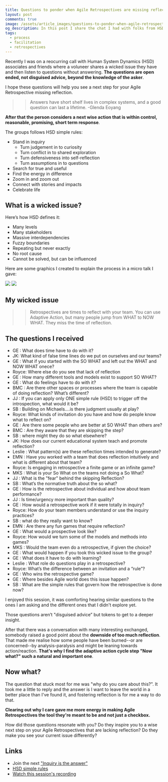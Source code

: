 ```yaml
---
title: Questions to ponder when Agile Retrospectives are missing reflection
layout: post
comments: true
image: /assets/article_images/questions-to-ponder-when-agile-retrospectives-are-missing-reflection/hero.jpg
og_description: In this post I share the chat I had with folks from HSD sharing my wicked issue of Agile Retrospectives missing out on reflection
tags:
  - process
  - facilitation
  - retrospectives
---
```


Recently I was on a reocurring call with Human System Dynamics (HSD) associates and friends where a voluneer shares a wicked issue they have and then listen to questions without answering. **The questions are open ended, not disguised advice, beyond the knowledge of the asker**.

I hope these questions will help you see a next step for your Agile Retrospective missing reflection.

>> Answers have short shelf lives in complex systems, and a good question can last a lifetime.
>> -Glenda Eoyang

**After that the person considers a next wise action that is within control, reasonable, promising, short term response**.

The groups follows HSD simple rules:

* Stand in inquiry
    - Turn judgement in to curiosity
    - Turn conflict in to shared exploration
    - Turn defensiveness into self-reflection
    - Turn assumptions in to questions
* Search for true and useful
* Find the energy in difference
* Zoom in and zoom out
* Connect with stories and impacts
* Celebrate life

## What is a wicked issue?

Here’s how HSD defines it:

* Many levels
* Many stakeholders
* Massive interdependencies
* Fuzzy boundaries
* Repeating but never exactly
* No root cause
* Cannot be solved, but can be influenced

Here are some graphics I created to explain the process in a micro talk I gave:

<img src="{{ site.url }}/assets/article_images{{ page.url }}aa-3.jpg" />
<img src="{{ site.url }}/assets/article_images{{ page.url }}aa-4.jpg" />

## My wicked issue

>> Retrospectives are times to reflect with your team. You can use Adaptive Action, but many people jump from WHAT to NOW WHAT. They miss the time of reflection.

## The questions I received

* GE : What does time have to do with it?
* JK: What kind of false time lines do we put on ourselves and our teams?
* GE : What if you started with the SO WHAT and left out the WHAT and NOW WHAT onece?
* Royce: Where else do you see that lack of reflection
* GE : How many different tools and models exist to support SO WHAT?
* GE : What do feelings have to do with it?
* BMC : Are there other spaces or processes where the team is capable of doing reflection? What’s different?
* JJ : If you can apply only ONE simple rule (HSD) to trigger off the introspection, what would it be?
* SB : Building on Michaels….is there judgment usually at play?
* Royce: What kinds of invitation do you have and how do people know what to reflect on?
* GE : Are there some people who are better at SO WHAT than others are?
* BMC : Are they aware that they are skipping the step?
* SB : where  might they do so what elsewhere?
* JK: How does our current educational system teach and promote reflection?
* Leslie : What pattern(s) are these reflection times intended to generate?
* EMN : Have you worked with a team that does  reflection intuitively and what is different about that team?
* Royce: Is engaging in retrospective a finite game or an infinite game?
* MKS : What is your So What on the teams not doing a So What?
* JJ : What is the "fear" behind the skipping Reflection?
* SB : What’s the normative truth about the so what?
* GE : How is the retrospective about individual and how about team performance?
* JJ : Is time/urgency more important than quality?
* GE : How would a retrospective work if it were totally in inquiry?
* Royce: How do your team members understand or use the inquiry practices?
* SB : what do they really want to know?
* EMN : Are there any fun games that require reflection?  
* GE : What would a prospective look like?
* Royce: How would we turn some of the models and methods into games?
* MKS : Would the team even do a retrospective, if given the choice?
* GE : What would happen if you took this wicked issue to the group?
* GE : What does it have to do with learning?
* Leslie : What role do questions play in a retrospective?
* Royce: What’s the difference between an invitation and a “rule”?
* GE : Who wins the retrospective game?
* GE : Where besides Agile world does this issue happen?
* SB : What are the simple rules that govern how the retrospective is done now?

I enjoyed this session, it was comforting hearing similar questions to the ones I am asking and the different ones that I didn't explore yet.

Those questions aren’t "disguised advice” but tokens to get to a deeper insight.

After that there was a conversation with many interesting exchanged, somebody raised a good point about the **downside of too much reflection**. That made me realise how some people have been burned--or are concerned--by analysis-paralysis and might be leaning towards action/reaction. **That's why I find the adaptive action cycle step "Now what?" such a natural and important one**.

## Now what?

The question that stuck most for me was "why do you care about this?". It took me a little to reply and the answer is I want to leave the world in a better place than I've found it, and fostering reflection is for me a way to do that.

**Clearing out why I care gave me more energy in making Agile Retrospectives the tool they're meant to be and not just a checkbox.**

How did those questions resonate with you? Do they inspire you to a wise next step on your Agile Retrospectives that are lacking reflection? Do they make you see your current issue differently?

## Links

* Join the next ["Inquiry is the answer"](https://www.hsdinstitute.org/learning-opportunities/adaptive-action-labs/inquiry-is-the-answer-covid-19.html)
* [HSD simple rules](https://www.hsdinstitute.org/about-hsd-institute/simple-rules.html)
* [Watch this session's recording](https://vimeo.com/468635936)